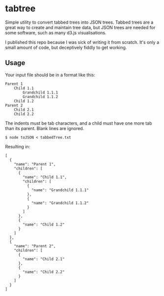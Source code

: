 # tabtree
Simple utility to convert tabbed trees into JSON trees. Tabbed trees are a great way to create and maintain tree data, but JSON trees are needed for some software, such as many d3.js visualisations.

I published this repo because I was sick of writing it from scratch. It's only a small amount of code, but deceptively fiddly to get working.

## Usage

Your input file should be in a format like this:

    Parent 1
    	Child 1.1
    		Grandchild 1.1.1
    		Grandchild 1.1.2
    	Child 1.2
    Parent 2
    	Child 2.1
    	Child 2.2

The indents must be tab characters, and a child must have one more tab than its parent. Blank lines are ignored.

    $ node toJSON < tabbedTree.txt
    
Resulting in:

    [
      {
        "name": "Parent 1",
        "children": [
          {
            "name": "Child 1.1",
            "children": [
              {
                "name": "Grandchild 1.1.1"
              },
              {
                "name": "Grandchild 1.1.2"
              }
            ]
          },
          {
            "name": "Child 1.2"
          }
        ]
      },
      {
        "name": "Parent 2",
        "children": [
          {
            "name": "Child 2.1"
          },
          {
            "name": "Child 2.2"
          }
        ]
      }
    ]
